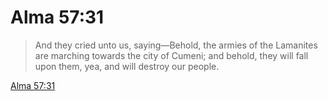 # Alma 57:31

> And they cried unto us, saying—Behold, the armies of the Lamanites are marching towards the city of Cumeni; and behold, they will fall upon them, yea, and will destroy our people.

[Alma 57:31](https://www.churchofjesuschrist.org/study/scriptures/bofm/alma/57?lang=eng&id=p31#p31)


